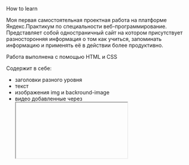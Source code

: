 How to learn

Моя первая самостоятельная проектная работа на платформе Яндекс.Практикум по специальности веб-программирование.
Представляет собой одностраничный сайт на котором присутствует разносторонняя информация о том как учиться, запоминать информацию и применять её в действии более продуктивно.

Работа выполнена с помощью HTML и CSS

Содержит в себе:
+ заголовки разного уровня
+ текст
+ изображения img и backround-image
+ видео добавленные через <iframe>
+ кликабельные ссылки(но без путей)
+ контакную информацию
+ анимацию через @keyframes


Большинство перечислений на сайте выполнены с помощью списка <ul> и <li>

Имеется повторное использование
1. Заголовков и подзаголовков (section-title и section-subtitle)
2. Блока (two columns)
3. Списка (table)
4. Анимации (rotation)

Код писала впрограмме VisualStudioCode
https://code.visualstudio.com/

Файловая структура проекта сделана с приминением Nested БЭМ
https://ru.bem.info/methodology/filestructure/

Видео добавлены через API YouTube конструктор
https://developers.google.com/youtube/youtube_player_demo?hl=ru



Что можно улучшить:
+ Добавить обложку для видео <video poster="/images/example.gif">
+ Сделать форму через которую пользователи смогут отправить комментарий <form></form>
+ Добавить к ссылкам путь ведущий на другие страницы <a href="...">
+ Попробовать ещё сократить код CSS
